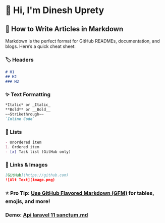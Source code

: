 # 👋 Hi, I'm Dinesh Uprety

## 📝 **How to Write Articles in Markdown**  

Markdown is the perfect format for GitHub READMEs, documentation, and blogs. Here’s a quick cheat sheet:

### 🏷 **Headers**
```markdown
# H1  
## H2  
### H3
```
### ✨ Text Formatting

```markdown
*Italic* or _Italic_  
**Bold** or __Bold__  
~~Strikethrough~~  
`Inline Code`  
```
### 📌 Lists

```markdown
- Unordered item  
1. Ordered item  
- [x] Task list (GitHub only) 
```
### 🔗 Links & Images
```markdown
[GitHub](https://github.com)  
![Alt Text](image.png)
```
###  ⭐ Pro Tip: [Use GitHub Flavored Markdown (GFM)](https://docs.github.com/en/get-started/writing-on-github/getting-started-with-writing-and-formatting-on-github/basic-writing-and-formatting-syntax) for tables, emojis, and more!

### Demo: [Api laravel 11 sanctum.md](https://github.com/laranepal/how-to-write/blob/main/demo.md)
